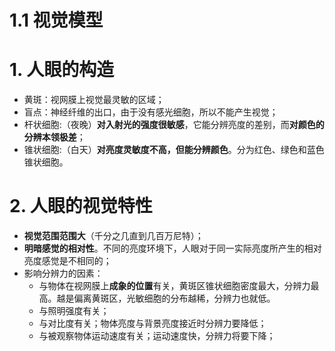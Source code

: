 # 1.1 视觉模型

# 1. 人眼的构造

* 黄斑：视网膜上视觉最灵敏的区域；
* 盲点：神经纤维的出口，由于没有感光细胞，所以不能产生视觉；
* 杆状细胞:（夜晚）**对入射光的强度很敏感**，它能分辨亮度的差别，而**对颜色的分辨本领极差**；
* 锥状细胞:（白天）**对亮度灵敏度不高，但能分辨颜色**。分为红色、绿色和蓝色锥状细胞。

# 2. 人眼的视觉特性

* **视觉范围范围大**（千分之几直到几百万尼特）；
* **明暗感觉的相对性**。不同的亮度环境下，人眼对于同一实际亮度所产生的相对亮度感觉是不相同的；
* 影响分辨力的因素：
  * 与物体在视网膜上**成象的位置**有关，黄斑区锥状细胞密度最大，分辨力最高。越是偏离黄斑区，光敏细胞的分布越稀，分辨力也就低。
  * 与照明强度有关；
  * 与对比度有关；物体亮度与背景亮度接近时分辨力要降低；
  * 与被观察物体运动速度有关；运动速度快，分辨力将要下降；

　　
